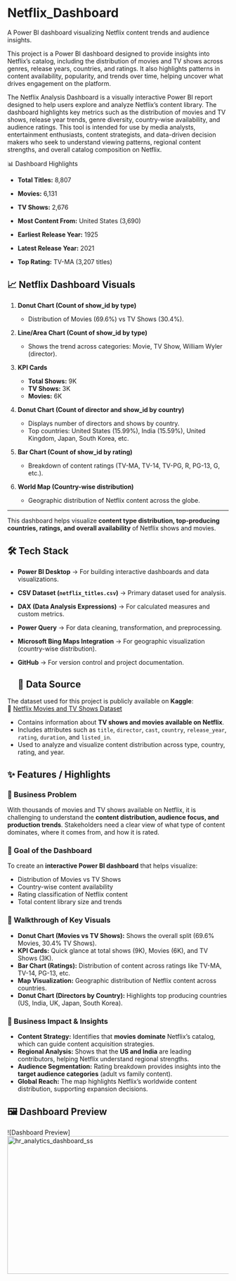 # Netflix_Dashboard

A Power BI dashboard visualizing Netflix content trends and audience insights.

This project is a Power BI dashboard designed to provide insights into Netflix’s catalog, including the distribution of movies and TV shows across genres, release years, countries, and ratings. It also highlights patterns in content availability, popularity, and trends over time, helping uncover what drives engagement on the platform.

The Netflix Analysis Dashboard is a visually interactive Power BI report designed to help users explore and analyze Netflix’s content library. The dashboard highlights key metrics such as the distribution of movies and TV shows, release year trends, genre diversity, country-wise availability, and audience ratings. This tool is intended for use by media analysts, entertainment enthusiasts, content strategists, and data-driven decision makers who seek to understand viewing patterns, regional content strengths, and overall catalog composition on Netflix.

📊 Dashboard Highlights

-  **Total Titles:** 8,807

-  **Movies:** 6,131

-  **TV Shows:** 2,676

-  **Most Content From:** United States (3,690)

-  **Earliest Release Year:** 1925

-  **Latest Release Year:** 2021

-  **Top Rating:** TV-MA (3,207 titles)

  ##  📈  Netflix Dashboard Visuals

1. **Donut Chart (Count of show_id by type)**  
   - Distribution of Movies (69.6%) vs TV Shows (30.4%).

2. **Line/Area Chart (Count of show_id by type)**  
   - Shows the trend across categories: Movie, TV Show, William Wyler (director).

3. **KPI Cards**  
   - **Total Shows:** 9K  
   - **TV Shows:** 3K  
   - **Movies:** 6K  

4. **Donut Chart (Count of director and show_id by country)**  
   - Displays number of directors and shows by country.  
   - Top countries: United States (15.99%), India (15.59%), United Kingdom, Japan, South Korea, etc.  

5. **Bar Chart (Count of show_id by rating)**  
   - Breakdown of content ratings (TV-MA, TV-14, TV-PG, R, PG-13, G, etc.).

6. **World Map (Country-wise distribution)**  
   - Geographic distribution of Netflix content across the globe.

---

This dashboard helps visualize **content type distribution, top-producing countries, ratings, and overall availability** of Netflix shows and movies.

## 🛠️ Tech Stack

- **Power BI Desktop** → For building interactive dashboards and data visualizations.  
- **CSV Dataset (`netflix_titles.csv`)** → Primary dataset used for analysis.  
- **DAX (Data Analysis Expressions)** → For calculated measures and custom metrics.  
- **Power Query** → For data cleaning, transformation, and preprocessing.  
- **Microsoft Bing Maps Integration** → For geographic visualization (country-wise distribution).  
- **GitHub** → For version control and project documentation.

  ## 📂 Data Source

The dataset used for this project is publicly available on **Kaggle**:  
🔗 [Netflix Movies and TV Shows Dataset](https://www.kaggle.com/datasets/shivamb/netflix-shows)

- Contains information about **TV shows and movies available on Netflix**.  
- Includes attributes such as `title`, `director`, `cast`, `country`, `release_year`, `rating`, `duration`, and `listed_in`.  
- Used to analyze and visualize content distribution across type, country, rating, and year.

## ✨ Features / Highlights

### 🔹 Business Problem
With thousands of movies and TV shows available on Netflix, it is challenging to understand the **content distribution, audience focus, and production trends**. Stakeholders need a clear view of what type of content dominates, where it comes from, and how it is rated.

### 🔹 Goal of the Dashboard
To create an **interactive Power BI dashboard** that helps visualize:
- Distribution of Movies vs TV Shows  
- Country-wise content availability  
- Rating classification of Netflix content  
- Total content library size and trends  

### 🔹 Walkthrough of Key Visuals
- **Donut Chart (Movies vs TV Shows):** Shows the overall split (69.6% Movies, 30.4% TV Shows).  
- **KPI Cards:** Quick glance at total shows (9K), Movies (6K), and TV Shows (3K).  
- **Bar Chart (Ratings):** Distribution of content across ratings like TV-MA, TV-14, PG-13, etc.  
- **Map Visualization:** Geographic distribution of Netflix content across countries.  
- **Donut Chart (Directors by Country):** Highlights top producing countries (US, India, UK, Japan, South Korea).  

### 🔹 Business Impact & Insights
- **Content Strategy:** Identifies that **movies dominate** Netflix’s catalog, which can guide content acquisition strategies.  
- **Regional Analysis:** Shows that the **US and India** are leading contributors, helping Netflix understand regional strengths.  
- **Audience Segmentation:** Rating breakdown provides insights into the **target audience categories** (adult vs family content).  
- **Global Reach:** The map highlights Netflix’s worldwide content distribution, supporting expansion decisions.  

## 🖼️ Dashboard Preview

![Dashboard Preview]<img width="569" height="313" alt="hr_analytics_dashboard_ss" src="https://github.com/user-attachments/assets/3c982b14-648b-43e5-b932-02f8ccad73b9" />
